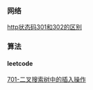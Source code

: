 ### 网络
[http状态码301和302的区别](https://github.com/fanfei93/fantasy/blob/master/net/http/http%E7%8A%B6%E6%80%81%E7%A0%81301%E5%92%8C302%E7%9A%84%E5%8C%BA%E5%88%AB.md)





### 算法
#### leetcode
[701-二叉搜索树中的插入操作](https://github.com/fanfei93/fantasy/blob/master/net/http/http%E7%8A%B6%E6%80%81%E7%A0%81301%E5%92%8C302%E7%9A%84%E5%8C%BA%E5%88%AB.md)

